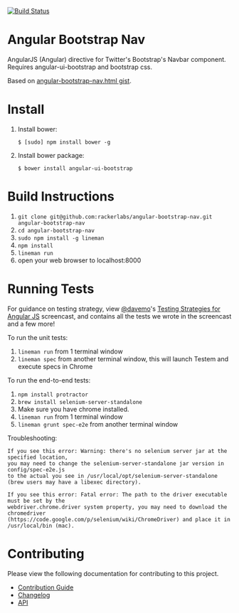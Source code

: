 [![Build Status](https://travis-ci.org/rackerlabs/angular-bootstrap-nav.svg)](https://travis-ci.org/rackerlabs/angular-bootstrap-nav)

# Angular Bootstrap Nav

AngularJS (Angular) directive for Twitter's Bootstrap's Navbar component. Requires angular-ui-bootstrap and bootstrap css.

Based on [angular-bootstrap-nav.html gist](https://gist.github.com/fpv83/8704263).

# Install

1. Install bower:

    ```shell
    $ [sudo] npm install bower -g
    ```

2. Install bower package:

    ```shell
    $ bower install angular-ui-bootstrap
    ```

# Build Instructions

1. `git clone git@github.com:rackerlabs/angular-bootstrap-nav.git angular-bootstrap-nav`
2. `cd angular-bootstrap-nav`
3. `sudo npm install -g lineman`
4. `npm install`
5. `lineman run`
6. open your web browser to localhost:8000

# Running Tests

For guidance on testing strategy, view [@davemo](http://www.github.com/davemo)'s [Testing Strategies for Angular JS](http://www.youtube.com/watch?v=UYVcY9EJcRs) screencast, and contains all the tests we wrote in the screencast and a few more!

To run the unit tests:

1. `lineman run` from 1 terminal window
2. `lineman spec` from another terminal window, this will launch Testem and execute specs in Chrome

To run the end-to-end tests:

1. `npm install protractor`
2. `brew install selenium-server-standalone`
3. Make sure you have chrome installed.
4. `lineman run` from 1 terminal window
5. `lineman grunt spec-e2e` from another terminal window

  Troubleshooting:

    If you see this error: Warning: there's no selenium server jar at the specified location,
    you may need to change the selenium-server-standalone jar version in config/spec-e2e.js
    to the actual you see in /usr/local/opt/selenium-server-standalone (brew users may have a libexec directory).

    If you see this error: Fatal error: The path to the driver executable must be set by the
    webdriver.chrome.driver system property, you may need to download the chromedriver
    (https://code.google.com/p/selenium/wiki/ChromeDriver) and place it in /usr/local/bin (mac).

# Contributing

Please view the following documentation for contributing to this project.

 - [Contribution Guide](./CONTRIBUTING.md)
 - [Changelog](./CHANGELOG.md)
 - [API](http://rackerlabs.github.io/angular-bootstrap-nav/angular-bootstrap-nav.html)
